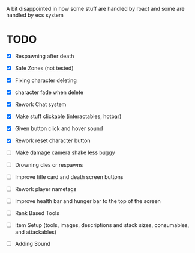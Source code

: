 A bit disappointed in how some stuff are handled by roact and some are handled by ecs system

# TODO

- [x] Respawning after death

- [x] Safe Zones (not tested)

- [x] Fixing character deleting

- [x] character fade when delete

- [x] Rework Chat system

- [x] Make stuff clickable (interactables, hotbar)

- [x] Given button click and hover sound

- [x] Rework reset character button

- [ ] Make damage camera shake less buggy

- [ ] Drowning dies or respawns

- [ ] Improve title card and death screen buttons

- [ ] Rework player nametags

- [ ] Improve health bar and hunger bar to the top of the screen

- [ ] Rank Based Tools

- [ ] Item Setup (tools, images, descriptions and stack sizes, consumables, and attackables)

- [ ] Adding Sound